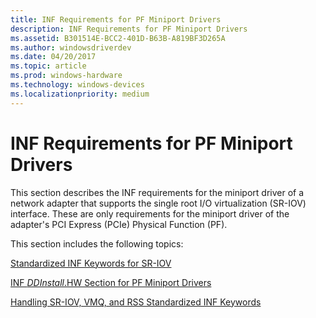```yaml
---
title: INF Requirements for PF Miniport Drivers
description: INF Requirements for PF Miniport Drivers
ms.assetid: B301514E-BCC2-401D-B63B-A819BF3D265A
ms.author: windowsdriverdev
ms.date: 04/20/2017
ms.topic: article
ms.prod: windows-hardware
ms.technology: windows-devices
ms.localizationpriority: medium
---
```


# INF Requirements for PF Miniport Drivers


This section describes the INF requirements for the miniport driver of a network adapter that supports the single root I/O virtualization (SR-IOV) interface. These are only requirements for the miniport driver of the adapter's PCI Express (PCIe) Physical Function (PF).

This section includes the following topics:

[Standardized INF Keywords for SR-IOV](standardized-inf-keywords-for-sr-iov.md)

[INF *DDInstall*.HW Section for PF Miniport Drivers](inf-ddinstall-hw-section-for-pf-miniport-drivers.md)

[Handling SR-IOV, VMQ, and RSS Standardized INF Keywords](handling-sr-iov--vmq--and-rss-standardized-inf-keywords.md)

 

 





